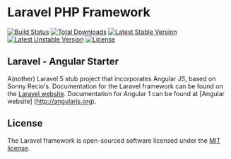 # Laravel PHP Framework

[![Build Status](https://travis-ci.org/laravel/framework.svg)](https://travis-ci.org/laravel/framework)
[![Total Downloads](https://poser.pugx.org/laravel/framework/d/total.svg)](https://packagist.org/packages/laravel/framework)
[![Latest Stable Version](https://poser.pugx.org/laravel/framework/v/stable.svg)](https://packagist.org/packages/laravel/framework)
[![Latest Unstable Version](https://poser.pugx.org/laravel/framework/v/unstable.svg)](https://packagist.org/packages/laravel/framework)
[![License](https://poser.pugx.org/laravel/framework/license.svg)](https://packagist.org/packages/laravel/framework)


## Laravel - Angular Starter

A(nother) Laravel 5 stub project that incorporates Angular JS, based on Sonny Recio's.
Documentation for the Laravel framework can be found on the [Laravel website](http://laravel.com/docs).
Documentation for Angular 1 can be found at [Angular website] (http://angularjs.org).


## License

The Laravel framework is open-sourced software licensed under the [MIT license](http://opensource.org/licenses/MIT).
